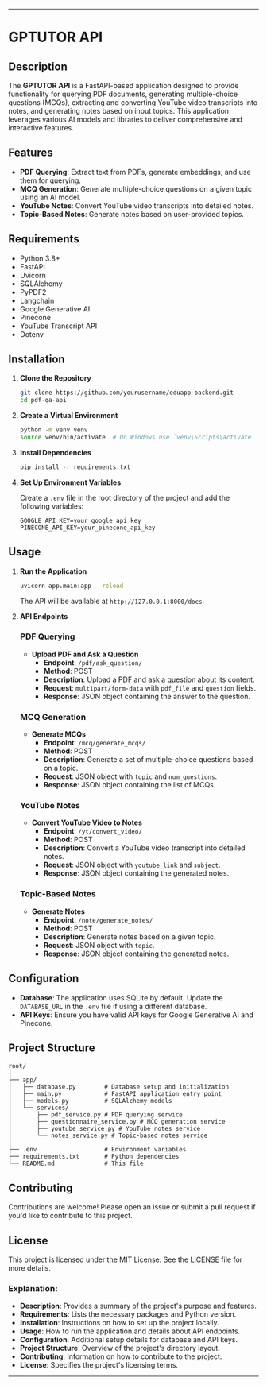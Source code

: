 
---
# GPTUTOR API

## Description

The **GPTUTOR API** is a FastAPI-based application designed to provide functionality for querying PDF documents, generating multiple-choice questions (MCQs), extracting and converting YouTube video transcripts into notes, and generating notes based on input topics. This application leverages various AI models and libraries to deliver comprehensive and interactive features.

## Features

- **PDF Querying**: Extract text from PDFs, generate embeddings, and use them for querying.
- **MCQ Generation**: Generate multiple-choice questions on a given topic using an AI model.
- **YouTube Notes**: Convert YouTube video transcripts into detailed notes.
- **Topic-Based Notes**: Generate notes based on user-provided topics.

## Requirements

- Python 3.8+
- FastAPI
- Uvicorn
- SQLAlchemy
- PyPDF2
- Langchain
- Google Generative AI
- Pinecone
- YouTube Transcript API
- Dotenv

## Installation

1. **Clone the Repository**

   ```bash
   git clone https://github.com/yourusername/eduapp-backend.git
   cd pdf-qa-api
   ```

2. **Create a Virtual Environment**

   ```bash
   python -m venv venv
   source venv/bin/activate  # On Windows use `venv\Scripts\activate`
   ```

3. **Install Dependencies**

   ```bash
   pip install -r requirements.txt
   ```

4. **Set Up Environment Variables**

   Create a `.env` file in the root directory of the project and add the following variables:

   ```env
   GOOGLE_API_KEY=your_google_api_key
   PINECONE_API_KEY=your_pinecone_api_key
   ```

## Usage

1. **Run the Application**

   ```bash
   uvicorn app.main:app --reload
   ```

   The API will be available at `http://127.0.0.1:8000/docs`.

2. **API Endpoints**

   ### PDF Querying

   - **Upload PDF and Ask a Question**
     - **Endpoint**: `/pdf/ask_question/`
     - **Method**: POST
     - **Description**: Upload a PDF and ask a question about its content.
     - **Request**: `multipart/form-data` with `pdf_file` and `question` fields.
     - **Response**: JSON object containing the answer to the question.

   ### MCQ Generation

   - **Generate MCQs**
     - **Endpoint**: `/mcq/generate_mcqs/`
     - **Method**: POST
     - **Description**: Generate a set of multiple-choice questions based on a topic.
     - **Request**: JSON object with `topic` and `num_questions`.
     - **Response**: JSON object containing the list of MCQs.

   ### YouTube Notes

   - **Convert YouTube Video to Notes**
     - **Endpoint**: `/yt/convert_video/`
     - **Method**: POST
     - **Description**: Convert a YouTube video transcript into detailed notes.
     - **Request**: JSON object with `youtube_link` and `subject`.
     - **Response**: JSON object containing the generated notes.

   ### Topic-Based Notes

   - **Generate Notes**
     - **Endpoint**: `/note/generate_notes/`
     - **Method**: POST
     - **Description**: Generate notes based on a given topic.
     - **Request**: JSON object with `topic`.
     - **Response**: JSON object containing the generated notes.

## Configuration

- **Database**: The application uses SQLite by default. Update the `DATABASE_URL` in the `.env` file if using a different database.
- **API Keys**: Ensure you have valid API keys for Google Generative AI and Pinecone.

## Project Structure

```
root/
│
├── app/
│   ├── database.py        # Database setup and initialization
│   ├── main.py            # FastAPI application entry point
│   ├── models.py          # SQLAlchemy models
│   └── services/
│       ├── pdf_service.py # PDF querying service
│       ├── questionnaire_service.py # MCQ generation service
│       ├── youtube_service.py # YouTube notes service
│       └── notes_service.py # Topic-based notes service
│
├── .env                   # Environment variables
├── requirements.txt       # Python dependencies
└── README.md              # This file
```

## Contributing

Contributions are welcome! Please open an issue or submit a pull request if you'd like to contribute to this project.

## License

This project is licensed under the MIT License. See the [LICENSE](LICENSE) file for more details.

### Explanation:

- **Description**: Provides a summary of the project's purpose and features.
- **Requirements**: Lists the necessary packages and Python version.
- **Installation**: Instructions on how to set up the project locally.
- **Usage**: How to run the application and details about API endpoints.
- **Configuration**: Additional setup details for database and API keys.
- **Project Structure**: Overview of the project's directory layout.
- **Contributing**: Information on how to contribute to the project.
- **License**: Specifies the project's licensing terms.

---